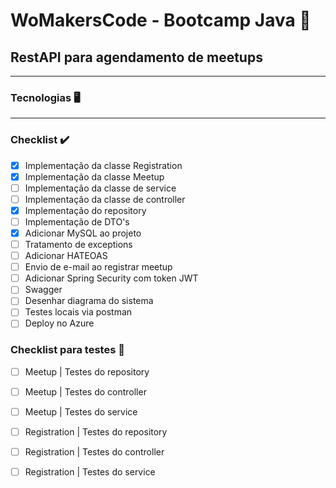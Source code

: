 #  WoMakersCode - Bootcamp Java 🦋

## RestAPI para agendamento de meetups
---
### Tecnologias 🖥️

---
### Checklist ✔️

- [x] Implementação da classe Registration
- [x] Implementação da classe Meetup
- [ ] Implementação da classe de service
- [ ] Implementação da classe de controller
- [x] Implementação do repository
- [ ] Implementação de DTO's
- [x] Adicionar MySQL ao projeto
- [ ] Tratamento de exceptions
- [ ] Adicionar HATEOAS
- [ ] Envio de e-mail ao registrar meetup
- [ ] Adicionar Spring Security com token JWT
- [ ] Swagger
- [ ] Desenhar diagrama do sistema
- [ ] Testes locais via postman
- [ ] Deploy no Azure

### Checklist para testes 🧪

- [ ] Meetup | Testes do repository
- [ ] Meetup | Testes do controller
- [ ] Meetup | Testes do service
- [ ] Registration | Testes do repository
- [ ] Registration | Testes do controller
- [ ] Registration | Testes do service

